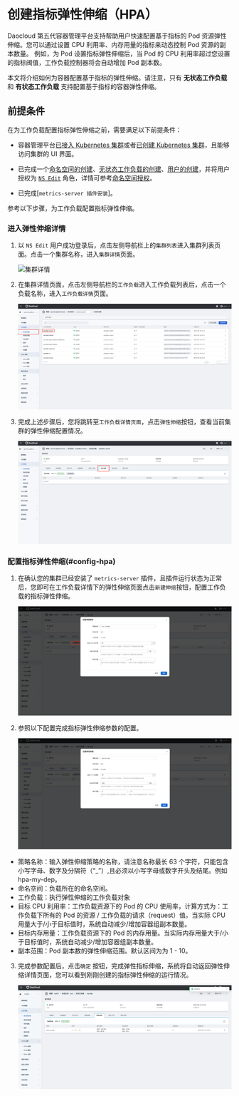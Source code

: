 # 创建指标弹性伸缩（HPA）

Daocloud 第五代容器管理平台支持帮助用户快速配置基于指标的 Pod 资源弹性伸缩。您可以通过设置 CPU 利用率、内存用量的指标来动态控制 Pod 资源的副本数量。
例如，为 Pod 设置指标弹性伸缩后，当 Pod 的 CPU 利用率超过您设置的指标阀值，工作负载控制器将会自动增加 Pod 副本数。

本文将介绍如何为容器配置基于指标的弹性伸缩。请注意，只有 **无状态工作负载** 和 **有状态工作负载** 支持配置基于指标的容器弹性伸缩。

## 前提条件

在为工作负载配置指标弹性伸缩之前，需要满足以下前提条件：

- 容器管理平台[已接入 Kubernetes 集群](../Clusters/JoinACluster.md)或者[已创建 Kubernetes 集群](../Clusters/CreateCluster.md)，且能够访问集群的 UI 界面。

- 已完成一个[命名空间的创建](../Namespaces/createns.md)、[无状态工作负载的创建](../Workloads/CreateDeploymentByImage.md)、[用户的创建](../../../ghippo/04UserGuide/01UserandAccess/User.md)，并将用户授权为 [`NS Edit`](../Permissions/PermissionBrief.md#ns-edit) 角色，详情可参考[命名空间授权](../Namespaces/createns.md)。

- 已完成[`metrics-server 插件安装`]。

参考以下步骤，为工作负载配置指标弹性伸缩。

### 进入弹性伸缩详情

1. 以 `NS Edit` 用户成功登录后，点击左侧导航栏上的`集群列表`进入集群列表页面。点击一个集群名称，进入`集群详情`页面。

    ![集群详情](../../images/deploy01.png)

2. 在集群详情页面，点击左侧导航栏的`工作负载`进入工作负载列表后，点击一个负载名称，进入`工作负载详情`页面。

    ![工作负载](../../images/createScale.png)

3. 完成上述步骤后，您将跳转至`工作负载详情页面`，点击`弹性伸缩`按钮，查看当前集群的弹性伸缩配置情况。

    ![工作负载](../../images/createScale02.png)

### 配置指标弹性伸缩(#config-hpa)

1. 在确认您的集群已经安装了 `metrics-server` 插件，且插件运行状态为正常后，您即可在工作负载详情下的弹性伸缩页面点击`新建伸缩`按钮，配置工作负载的指标弹性伸缩。

    ![工作负载](../../images/createScale07.png)

2. 参照以下配置完成指标弹性伸缩参数的配置。

    ![工作负载](../../images/createScale08.png)

- 策略名称：输入弹性伸缩策略的名称，请注意名称最长 63 个字符，只能包含小写字母、数字及分隔符（“_”）,且必须以小写字母或数字开头及结尾。例如 hpa-my-dep。
- 命名空间：负载所在的命名空间。
- 工作负载：执行弹性伸缩的工作负载对象
- 目标 CPU 利用率：工作负载资源下的 Pod 的 CPU 使用率，计算方式为：工作负载下所有的 Pod 的资源 / 工作负载的请求（request）值。当实际 CPU 用量大于/小于目标值时，系统自动减少/增加容器组副本数量。
- 目标内存用量：工作负载资源下的 Pod 的内存用量。当实际内存用量大于/小于目标值时，系统自动减少/增加容器组副本数量。
- 副本范围：Pod 副本数的弹性伸缩范围。默认区间为为 1 - 10。

3. 完成参数配置后，点击`确定` 按钮，完成弹性指标伸缩，系统将自动返回弹性伸缩详情页面，您可以看到刚刚创建的指标弹性伸缩的运行情况。

    ![工作负载](../../images/createScale09.png)
